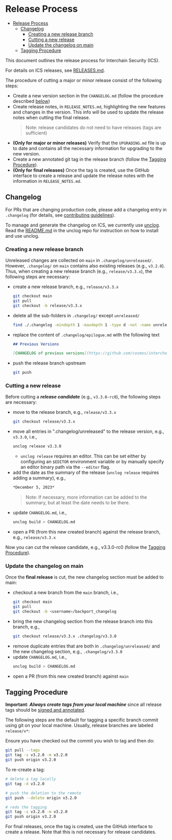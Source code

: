 # Release Process

- [Release Process](#release-process)
  - [Changelog](#changelog)
    - [Creating a new release branch](#creating-a-new-release-branch)
    - [Cutting a new release](#cutting-a-new-release)
    - [Update the changelog on main](#update-the-changelog-on-main)
  - [Tagging Procedure](#tagging-procedure)


This document outlines the release process for Interchain Security (ICS).

For details on ICS releases, see [RELEASES.md](./RELEASES.md).

The procedure of cutting a major or minor release consist of the following steps:

- Create a new version section in the `CHANGELOG.md` (follow the procedure described [below](#changelog))
- Create release notes, in `RELEASE_NOTES.md`, highlighting the new features and changes in the version. 
  This info will be used to update the release notes when cutting the final release. 
  > Note: release candidates do not need to have releases (tags are sufficient)
- **(Only for major or minor releases)** Verify that the `UPGRADING.md` file is up 
  to date and contains all the necessary information for upgrading to the new version.
- Create a new annotated git tag in the release branch (follow the [Tagging Procedure](#tagging-procedure)).
- **(Only for final releases)** Once the tag is created, use the GitHub interface 
  to create a release and update the release notes with the information in `RELEASE_NOTES.md`.

## Changelog

For PRs that are changing production code, please add a changelog entry in `.changelog` (for details, see [contributing guidelines](./CONTRIBUTING.md#changelog)). 

To manage and generate the changelog on ICS, we currently use [unclog](https://github.com/informalsystems/unclog). 
Read the [README.md](https://github.com/informalsystems/unclog#readme) in the unclog repo for instruction on how to install and use unclog.

### Creating a new release branch 

Unreleased changes are collected on `main` in `.changelog/unreleased/`. 
However, `.changelog/` on `main` contains also existing releases (e.g., `v3.2.0`).
Thus, when creating a new release branch (e.g., `release/v3.3.x`), the following steps are necessary:

- create a new release branch, e.g., `release/v3.3.x`
    ```bash 
    git checkout main
    git pull 
    git checkout -b release/v3.3.x
    ```
- delete all the sub-folders in `.changelog/` except `unreleased/` 
    ```bash
    find ./.changelog -mindepth 1 -maxdepth 1 -type d -not -name unreleased | xargs rm -r
    ```
- replace the content of `.changelog/epilogue.md` with the following text
    ```md
    ## Previous Versions

    [CHANGELOG of previous versions](https://github.com/cosmos/interchain-security/blob/main/CHANGELOG.md)
    ```
- push the release branch upstream 
    ```bash 
    git push
    ```

### Cutting a new release

Before cutting a _**release candidate**_ (e.g., `v3.3.0-rc0`), the following steps are necessary:

- move to the release branch, e.g., `release/v3.3.x`
    ```bash 
    git checkout release/v3.3.x
    ```
- move all entries in ".changelog/unreleased" to the release version, e.g., `v3.3.0`, i.e.,
    ```bash
    unclog release v3.3.0
    ```
    - `unclog release` requires an editor. This can be set either by configuring 
    an `$EDITOR` environment variable or by manually specify an editor binary path 
    via the `--editor` flag.
- add the date as the summary of the release (`unclog release` requires adding a summary), e.g.,
    ```md
    *December 5, 2023*
    ```
    > Note: If necessary, more information can be added to the summary, but at least the date needs to be there.
- update `CHANGELOG.md`, i.e.,
    ```bash
    unclog build > CHANGELOG.md
    ```
- open a PR (from this new created branch) against the release branch, e.g., `release/v3.3.x`

Now you can cut the release candidate, e.g., v3.3.0-rc0 (follow the [Tagging Procedure](#tagging-procedure)).

### Update the changelog on main

Once the **final release** is cut, the new changelog section must be added to main:

- checkout a new branch from the `main` branch, i.e.,
    ```bash
    git checkout main
    git pull 
    git checkout -b <username>/backport_changelog
    ```
- bring the new changelog section from the release branch into this branch, e.g.,
    ```bash
    git checkout release/v3.3.x .changelog/v3.3.0
    ```
- remove duplicate entries that are both in `.changelog/unreleased/` and the new changelog section, e.g., `.changelog/v3.3.0`
- update `CHANGELOG.md`, i.e.,
    ```bash
    unclog build > CHANGELOG.md
    ```
- open a PR (from this new created branch) against `main`

## Tagging Procedure

**Important**: _**Always create tags from your local machine**_ since all release 
tags should be [signed and annotated](https://docs.github.com/en/authentication/managing-commit-signature-verification/signing-commits).

The following steps are the default for tagging a specific branch commit using git 
on your local machine. Usually, release branches are labeled `release/v*`:

Ensure you have checked out the commit you wish to tag and then do:
```bash
git pull --tags
git tag -s v3.2.0 -m v3.2.0
git push origin v3.2.0
```

To re-create a tag:
```bash
# delete a tag locally
git tag -d v3.2.0

# push the deletion to the remote
git push --delete origin v3.2.0

# redo the tagging
git tag -s v3.2.0 -m v3.2.0
git push origin v3.2.0
```

For final releases, once the tag is created, use the GitHub interface to create a release. 
Note that this is not necessary for release candidates.  